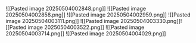 
![[Pasted image 20250504002848.png]]
![[Pasted image 20250504002858.png]]
![[Pasted image 20250504002959.png]]
![[Pasted image 20250504003111.png]]
![[Pasted image 20250504003330.png]]![[Pasted image 20250504003522.png]]
![[Pasted image 20250504003714.png]]
![[Pasted image 20250504004029.png]]